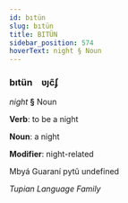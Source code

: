 ```yaml
---
id: bıtün
slug: bıtün
title: BITÜN
sidebar_position: 574
hoverText: night § Noun
---
```


### bıtün&emsp;<span kind="abugida">ʋȷc̃ʄ</span>

*night* **§** Noun

**Verb**: to be a night

**Noun**: a night

**Modifier**: night-related

Mbyá Guaraní pytũ undefined

*Tupian Language Family*